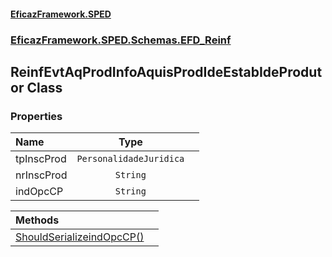 #### [EficazFramework.SPED](EficazFrameworkSPED.md 'EficazFramework SPED')
### [EficazFramework.SPED.Schemas.EFD_Reinf](EficazFramework.SPED.Schemas.EFD_Reinf.md 'EficazFramework.SPED.Schemas.EFD_Reinf')

## ReinfEvtAqProdInfoAquisProdIdeEstabIdeProdutor Class
### Properties

| Name | Type | |
| :--- | :---: | :--- |
| tpInscProd | `PersonalidadeJuridica` |  |
| nrInscProd | `String` |  |
| indOpcCP | `String` |  |

| Methods | |
| :--- | :--- |
| [ShouldSerializeindOpcCP()](EficazFramework.SPED.Schemas.EFD_Reinf/ReinfEvtAqProdInfoAquisProdIdeEstabIdeProdutor/ShouldSerializeindOpcCP().md 'EficazFramework.SPED.Schemas.EFD_Reinf.ReinfEvtAqProdInfoAquisProdIdeEstabIdeProdutor.ShouldSerializeindOpcCP()') | |
